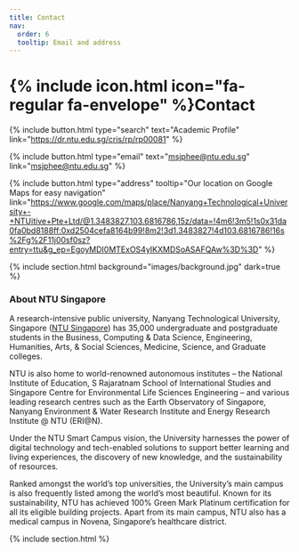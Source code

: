```yaml
---
title: Contact
nav:
  order: 6
  tooltip: Email and address
---
```


# {% include icon.html icon="fa-regular fa-envelope" %}Contact

{%
  include button.html
  type="search"
  text="Academic Profile"
  link="https://dr.ntu.edu.sg/cris/rp/rp00081"
%}

{%
  include button.html
  type="email"
  text="msjphee@ntu.edu.sg"
  link="msjphee@ntu.edu.sg"
%}
<!--
{%
  include button.html
  type="phone"
  text="(555) 867-5309"
  link="+1-555-867-5309"
%}
-->
{%
  include button.html
  type="address"
  tooltip="Our location on Google Maps for easy navigation"
  link="https://www.google.com/maps/place/Nanyang+Technological+University+-+NTUitive+Pte+Ltd/@1.3483827,103.6816786,15z/data=!4m6!3m5!1s0x31da0fa0bd8188ff:0xd2504cefa8164b99!8m2!3d1.3483827!4d103.6816786!16s%2Fg%2F11j00sf0sz?entry=ttu&g_ep=EgoyMDI0MTExOS4yIKXMDSoASAFQAw%3D%3D"
%}



{% include section.html background="images/background.jpg" dark=true %}

### About NTU Singapore


A research-intensive public university, Nanyang Technological University, Singapore ([NTU Singapore](https://www.ntu.edu.sg/)) has 35,000 undergraduate and postgraduate students in the Business, Computing & Data Science, Engineering, Humanities, Arts, & Social Sciences, Medicine, Science, and Graduate colleges.

NTU is also home to world-renowned autonomous institutes – the National Institute of Education, S Rajaratnam School of International Studies and Singapore Centre for Environmental Life Sciences Engineering – and various leading research centres such as the Earth Observatory of Singapore, Nanyang Environment & Water Research Institute and Energy Research Institute @ NTU (ERI@N).

Under the NTU Smart Campus vision, the University harnesses the power of digital technology and tech-enabled solutions to support better learning and living experiences, the discovery of new knowledge, and the sustainability of resources.

Ranked amongst the world’s top universities, the University’s main campus is also frequently listed among the world’s most beautiful. Known for its sustainability, NTU has achieved 100% Green Mark Platinum certification for all its eligible building projects. Apart from its main campus, NTU also has a medical campus in Novena, Singapore’s healthcare district.

{% include section.html %}

